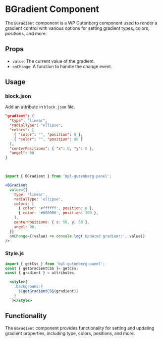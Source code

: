 # BGradient Component

The `BGradient` component is a WP Gutenberg component used to render a gradient control with various options for setting gradient types, colors, positions, and more.

## Props

- `value`: The current value of the gradient.
- `onChange`: A function to handle the change event.

## Usage

### block.json
Add an attribute in `block.json` file.

```json
"gradient": {
  "type": "linear",
  "radialType": "ellipse",
  "colors": [
    { "color": "", "position": 0 },
    { "color": "", "position": 80 }
  ],
  "centerPositions": { "x": 0, "y": 0 },
  "angel": 90
}

```

<br />


```jsx
import { BGradient } from 'bpl-gutenberg-panel';

<BGradient
  value={{
    type: 'linear',
    radialType: 'ellipse',
    colors: [
      { color: '#ffffff', position: 0 },
      { color: '#000000', position: 100 },
    ],
    centerPositions: { x: 50, y: 50 },
    angel: 90,
  }}
  onChange={(value) => console.log('Updated gradient:', value)}
/>
```

### Style.js
```jsx
import { getCss } from 'bpl-gutenberg-panel';
const { getGradientCSS }= getCss;
const { gradient } = attributes;

  <style>{`
    .background:{
      ${getGradientCSS(gradient)}
    }
  `}</style>
```

## Functionality

The `BGradient` component provides functionality for setting and updating gradient properties, including type, colors, positions, and more.
